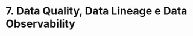 # 7. Data Quality, Data Lineage e Data Observability
<!--
1) O que é qualidade dos Dados (Data Quality)?
Data Quality é a medida da qualidade dos dados, ou seja, de quanto os dados são confiáveis.
É importante para garantir que os dados sejam precisos, consistentes e úteis para suportar as decisões de negócios.
Qualidade dos Dados é a medida da condição dos dados com base em fatores como precisão, integridade, consistencia, confiabilidade e se estão atualizados.

2) Como medir qualidade dos Dados (Data Quality)?
A medida da qualidade de dados pode ser feita usando uma combinação de técnicas estatísticas e metodologias de avaliação. Alguns dos indicadores comuns incluem a precisão, a completude, a consistencia, a integridade e a atualização dos dados.
Também pode ser necessário avaliar a relevância dos dados para o negócio e a facilidade de uso dos dados para os destinatários.
Existem vários fatores e métricas que podem ser usados para medir a qualidade dos dados. Os mais comuns são:
    - precisão
    - exatidão
    - constistencia
    - relevancia
    - cobertura
    - atualidade

3) Principais medidas de qualidade dos Dados - Precisão
A precisão mede o quanto os dados são confiáveis, pu seja, a confiabilidade dos dados. O objetivo é garantir que os dados e informações contidos nos sistemas são completos, corretos, consitentes e seguros. Por exemplo:
 A idade dos clientes cadastrados é confiável?

4) Principais medidas de qualidade dos Dados - Exatidão
A exatidão é a medida de quão bem os dados correspondem à realidade. É necessário assegurar que os dados estão exatos e refletem a realidade da melhor forma possível. Poe exemplo:
 totais de vendas apresentam exatidao?

5) Principais medidas de qualidade dos Dados - Consistencia
A consistencia é um indicador de como os dados são uniformes. É importante garantir que os dados sejam consistentes e que não estejam sujeitos a mudanças muito fortes ou erros. A consistencia também reflete a integridade dos dados. Por exemplo:
 Os dados apresentam problemas de valores ausentes?

6) Principais medidas de qualidade dos Dados - Relevancia
A relevancia mede a quantidade de informações relevantes que se tem sobre um determiando assunto. É importante assegurar que os dados sejam relevantes e úteis ao se fazer análises. Por exemplo:
 Dados da cor dos olhos dos clientes cadastradis é relevante para análise?

7) Principais medidas de qualidade dos Dados - Cobertura
A cobertura mede a quantidade de dados disponiveis para serem usados. É importante ter uma base de dados completa e fornecer informações suficientes para obter resultados confiáveis. Por exemplo:
 Daos sobre vendas estão disponiveis em todos os pontos de venda?

8) Principais medidas de qualidade dos Dados - Atualidade
A atualidade é a medida de quão recentes sao os dados. É importante garantie que os dados sejam atualizados e que reflitam o comportamento do evento que está sendo analisado. Por exemplo:
 Dados demograficos após o ano de 2010 fazem mais sentido do que dados demográficos da decada de 1950?

9) O Valor da qualidade dos Dados
Avaliar o valor da qualidade dos dados é importante para garantir que os dados sejam precisos e úteis para a realização de analises. Existem várias tecnicas para determinar o valor da qualidade dos dados, como:
 Avaliacao da qualidade dos dados oir erris potenciais. Esta abordagem envolve a verificação de ddos em busca de erros, como erros de digitação, dados ausentes ou incorretos, erros de formatação, etc.
 Análise estatistica e de mineração de dados. Esta tecnica envolve a analise estatistica dos dados e o uso de técnicas de analise de dados para identificar padrões e anomalias.
 Teste de qualidade. testar a qualidade dos dados é uma das melhores maneiras de avaliar a qualidade dos dados. O teste de qualidade permite verificar se os dados estão corretos e se a conformidade dos dados ás especificações é adequada.
 Avaliação de dominio. Esta tecnica envolve a verificação dos dados em relação ao dominio dos dados. Por exemplo, se estivermos analisando dados de um banco de dados de vendas, seria necessário verificar se os preços das vendas estão dentro dos limites esperados.

10) Correções Típicas nos Dados
Algumas correções tipicas nos dados apra garantir a qualidade incluem:
    - Limpeza: remover dados duplicados, incompletos, inconsistentes ou irrelevantes.
    - Padronização: converter dados para um formato comum, como a padronização de datas, endereços, nomes e códigos ou colocar os dados na mesma escala.
    - Tratar Valores ausentes: usar tecnicas de interpolação para preencher valores ausentes ou eliminar registros com valores ausentes em uma ou mais colunas.
    - Correção de Erros: verificar e corrigir erros de digitação, remover caracteres especiais ou espaços desnecessários, corrigir erros de sobreposição de colunas, etc..
    - Normalização: transformar dados para um formato normalizado, como por exemplo transformar uma variável para reduzir assimetria.
    - Validação: validar os dados com regras de negócios ou restrições para garantir a precisçao e integridade dos dados.

11) O que é Linhagem de Dados (Data Lineage)?
Linhagem dos Dados é a trajetoria de dados ao longo do tempo, incluindo suas origens, transformações, aplicações e destinos finais.
É uma representação visual ou lógica da evolução dos dados em um sistema, o que permite entender a integridade e a qualidade dos dados.
A Linhagem dos Dados é importante para várias aplicações, como auditoria de dados, gerenciamento de governança de dados e análise de impacto.
Linhagem de dados é o processo de rastreamento e documentação do fluxo de dados ao longo do tempo, desde a origem até o destino final, incluindo todas as transformações e operações realizadas nos dados.
Este conceito é importante para garantir a qualidade dos dados e fornecer uma visão clara de como os dados foram gerados e utilizados em diferentes sistemas e processos.

12) A importância da Linhagem de Dados (Data Lineage)
A Linhagem de Dados é importante porque:
 - Ajuda a garantir a qualidade dos dados: rastreando o fluxo de dados, é possivel identificar e corrigir erros ou inconsistencias em diferentes pontos do processo.
 - Fornece trasnparencia e confiança nos dados: a linhagem de dados permite aos usuários compreender a origem e evolução dos dados, o que aumenta a confiança nos resultados e decisões baseadas neles.
 - Facilita a auditoria e conformidade regulatória: a linhagem de dados fornece uma visão completa e documentada dos processos de dados, o que é importante para atender a regulamentos e exigencias de auditoria.
 - Melhora a eficiência de negócios: ao entender o fluxo de dados, é possível identificar oportunidades de otimização e automação de processos de negócios.

13) Definindo o Conceito de Observabilidade dos Dados (Data Observability)
A Qualidade dos Dados está relacionada com os dados em si, enquanto a Observalidade dos Dados está relacionada com o sistema que fornece esses dados.

**Observabilidade dos Dados > Linham dos Dados > Qualidade dos Dados**

Observabilidade dos Dados é a capacidade de visualizar e entender o estado e o comportamneto dos dados a fim de identificar problemas, corrigir erros e tomar decisçoes informadas.
A Observabilidade dos Dados inclui a capacidade de monitorar, rastrear e auditar o fluxo de dados, bem como a disponibilidade de matadados e informações sobre as transformações e operações realizadas nos dados.
Um aspecto fundamental da Observabilidade dos Dados é a capacidade de acessar e analisar dados de todas as partes do sistema.
Isso inclui dados de aplicações, da infraestrutura e dos usuários do sistema.
Para utilizar efetivamente a Observabilidade de Dados, é importante ter as ferramentas e os processos corretos em vigor.
Isso inclui coleta de dados e infraestrutura de armazenamento, bem como ferramentas de análise e visualização.
Também é importante ter uma compreensão clara das métricas que são mais importantes para rastrear e a maneira apropriada de analisar os dados.
Outro aspecto importante da Observabilidade de Dados é a capacidade de identificar e solucionar problemas em tempo real.
Ao monitorar constantemente os dados, é possivel detectar e resolver problemas antes que eles se tornem críticos. 
Isso pode ser especialmente importante em sistemas com requisitos de alta disponibilidaed, pois o tempo de inatividade pode ter consequencias significativas.

14) Os 5 pilares da Observabilidade dos Dados (Data Observability)
A Observabilidade dos Dados se baseia no conceito de Qualidade dos Dados para abranger a integridade geral dos sistemas de dados de uma organização.
Com a Observabilidade dos Dados, uma organização pode identificar melhor seus conjuntos de dados mais críticos, usuários desses dados e problemas decorrentes desses dados.
 - Freshness: Descreve se os dados são atualis e com que frequencia os dados são atualizados.
 - Distribution: Descreve se os d=valores dos dados estão dentro de um intervalo aceitável. Os dados fora desse intervalo podem não ser confiaveis.
 - Volume: Mede se os dados estão completos. Volume de dados inconsistente indica problemas com fontes de dados.
 - Schema: Rastreia mudanças na organização, quem faz quais mudanças nos dados e quando.
 - Lineage: Restringe e documenta todo o fluxo de dados desde as fontes iniciais até o consumo final.

15) [PDF] Exemplos de Ferramentas de Observabilidade dos Dados (Data Observability)

16) [PDF] Tendências em Engenharia de Dados - Contrato de Dados

17) Demonstração Prática 3 - Visão Geral

18) Demonstração Prática 3 - Conhecendo o SQLFlow para Linhagem de Dados - P1
19) Demonstração Prática 3 - Conhecendo o SQLFlow para Linhagem de Dados - P2

20) Demonstração Prática 3 - Linhagem de Dados de Data Warehouse - P1
21) Demonstração Prática 3 - Linhagem de Dados de Data Warehouse - P2
22) Demonstração Prática 3 - Linhagem de Dados de Data Warehouse - P3
23) Demonstração Prática 3 - Linhagem de Dados de Data Warehouse - P4
24) Demonstração Prática 3 - Linhagem de Dados de Data Warehouse - P5

25) Quiz
-->